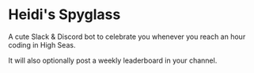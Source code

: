 # Heidi's Spyglass

A cute Slack & Discord bot to celebrate you whenever you reach an hour coding in High Seas.

It will also optionally post a weekly leaderboard in your channel.
